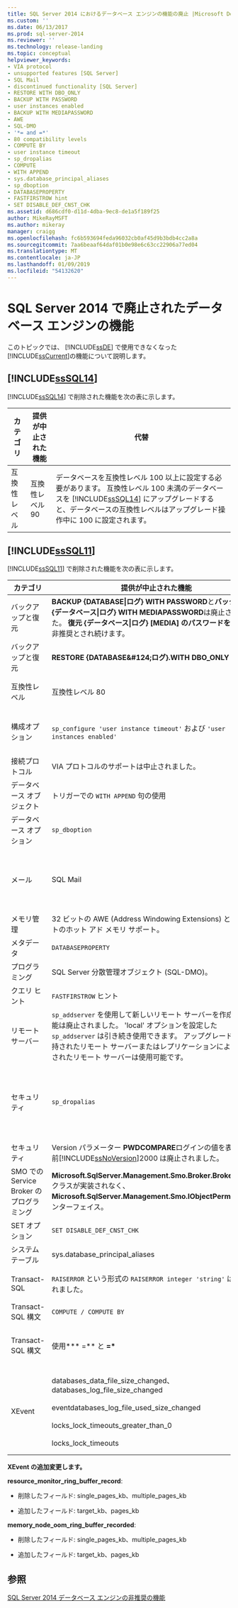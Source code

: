 ```yaml
---
title: SQL Server 2014 におけるデータベース エンジンの機能の廃止 |Microsoft Docs
ms.custom: ''
ms.date: 06/13/2017
ms.prod: sql-server-2014
ms.reviewer: ''
ms.technology: release-landing
ms.topic: conceptual
helpviewer_keywords:
- VIA protocol
- unsupported features [SQL Server]
- SQL Mail
- discontinued functionality [SQL Server]
- RESTORE WITH DBO_ONLY
- BACKUP WITH PASSWORD
- user instances enabled
- BACKUP WITH MEDIAPASSWORD
- AWE
- SQL-DMO
- '*= and =*'
- 80 compatibility levels
- COMPUTE BY
- user instance timeout
- sp_dropalias
- COMPUTE
- WITH APPEND
- sys.database_principal_aliases
- sp_dboption
- DATABASEPROPERTY
- FASTFIRSTROW hint
- SET DISABLE_DEF_CNST_CHK
ms.assetid: d686cdf0-d11d-4dba-9ec8-de1a5f189f25
author: MikeRayMSFT
ms.author: mikeray
manager: craigg
ms.openlocfilehash: fc6b593694feda96032cb0af45d9b3bdb4cc2a8a
ms.sourcegitcommit: 7aa6beaaf64daf01b0e98e6c63cc22906a77ed04
ms.translationtype: MT
ms.contentlocale: ja-JP
ms.lasthandoff: 01/09/2019
ms.locfileid: "54132620"
---
```

# <a name="discontinued-database-engine-functionality-in-sql-server-2014"></a>SQL Server 2014 で廃止されたデータベース エンジンの機能
  このトピックでは、 [!INCLUDE[ssDE](../includes/ssde-md.md)] で使用できなくなった [!INCLUDE[ssCurrent](../includes/sscurrent-md.md)]の機能について説明します。  
  
## <a name="discontinued-features-in-includesssql14includessssql14-mdmd"></a> [!INCLUDE[ssSQL14](../includes/sssql14-md.md)]  
 [!INCLUDE[ssSQL14](../includes/sssql14-md.md)] で削除された機能を次の表に示します。  
  
|カテゴリ|提供が中止された機能|代替|  
|--------------|--------------------------|-----------------|  
|互換性レベル|互換性レベル 90|データベースを互換性レベル 100 以上に設定する必要があります。 互換性レベル 100 未満のデータベースを [!INCLUDE[ssSQL14](../includes/sssql14-md.md)] にアップグレードすると、データベースの互換性レベルはアップグレード操作中に 100 に設定されます。|  
  
## <a name="discontinued-features-in-includesssql11includessssql11-mdmd"></a> [!INCLUDE[ssSQL11](../includes/sssql11-md.md)]  
 [!INCLUDE[ssSQL11](../includes/sssql11-md.md)] で削除された機能を次の表に示します。  
  
|カテゴリ|提供が中止された機能|代替|  
|--------------|--------------------------|-----------------|  
|バックアップと復元|**BACKUP {DATABASE&#124;ログ} WITH PASSWORD**と**バックアップ {データベース&#124;ログ} WITH MEDIAPASSWORD**は廃止されました。 **復元 {データベース&#124;ログ} [MEDIA] のパスワードを使用して**非推奨とされ続けます。|なし|  
|バックアップと復元|**RESTORE {DATABASE&AMP;#124;ログ}.WITH DBO_ONLY**|**RESTORE {DATABASE&AMP;#124;ログ}....RESTRICTED_USER を**|  
|互換性レベル|互換性レベル 80|データベースを以上に設定する必要があります互換性レベル 90 です。|  
|構成オプション|`sp_configure 'user instance timeout'` および `'user instances enabled'`|ローカル データベースの機能を使用します。 詳細については、次を参照してください[SqlLocalDB ユーティリティ。](../tools/sqllocaldb-utility.md)|  
|接続プロトコル|VIA プロトコルのサポートは中止されました。|代わりに TCP を使用してください。|  
|データベース オブジェクト|トリガーでの `WITH APPEND` 句の使用|トリガー全体を再作成してください。|  
|データベース オプション|`sp_dboption`|`ALTER DATABASE`|  
|メール|SQL Mail|データベース メールを使用してください。 詳細については、次を参照してください。[データベース メール](../relational-databases/database-mail/database-mail.md)と[Use Database Mail Instead of SQL Mail](../relational-databases/policy-based-management/use-database-mail-instead-of-sql-mail.md)します。|  
|メモリ管理|32 ビットの AWE (Address Windowing Extensions) と 32 ビットのホット アド メモリ サポート。|64 ビットのオペレーティング システムを使用します。|  
|メタデータ|`DATABASEPROPERTY`|`DATABASEPROPERTYEX`|  
|プログラミング|SQL Server 分散管理オブジェクト (SQL-DMO)。|SQL Server 管理オブジェクト (SMO)|  
|クエリ ヒント|`FASTFIRSTROW` ヒント|`OPTION (FAST` *n* `)`します。|  
|リモート サーバー|`sp_addserver` を使用して新しいリモート サーバーを作成する機能は廃止されました。 'local' オプションを設定した `sp_addserver` は引き続き使用できます。 アップグレード中に保持されたリモート サーバーまたはレプリケーションによって作成されたリモート サーバーは使用可能です。|リンク サーバーを使用してリモート サーバーを置き換えてください。|  
|セキュリティ|`sp_dropalias`|別名をユーザー アカウントとデータベース ロールの組み合わせで置き換えてください。 アップグレードされたデータベースで別名を削除するには、`sp_dropalias` を使用します。|  
|セキュリティ|Version パラメーター **PWDCOMPARE**ログインの値を表すよりも前[!INCLUDE[ssNoVersion](../includes/ssnoversion-md.md)]2000 は廃止されました。|なし|  
|SMO での Service Broker のプログラミング|**Microsoft.SqlServer.Management.Smo.Broker.BrokerPriority**クラスが実装されなく、 **Microsoft.SqlServer.Management.Smo.IObjectPermission**インターフェイス。||  
|SET オプション|`SET DISABLE_DEF_CNST_CHK`|[なし] :|  
|システム テーブル|sys.database_principal_aliases|別名の代わりにロールを使用してください。|  
|Transact-SQL|`RAISERROR` という形式の `RAISERROR integer 'string'` は廃止されました。|現在使用してステートメントを書き直してください**raiserror (...)** 構文。|  
|Transact-SQL 構文|`COMPUTE / COMPUTE BY`|`ROLLUP` を使用してください。|  
|Transact-SQL 構文|使用**\* =** と **=&#42;**|ANSI 結合構文を使用してください。 詳細については、次を参照してください。 [(TRANSACT-SQL) から。](https://msdn.microsoft.com/library/ms177634\(SQL.105\).aspx)|  
|XEvent|databases_data_file_size_changed、databases_log_file_size_changed<br /><br /> eventdatabases_log_file_used_size_changed<br /><br /> locks_lock_timeouts_greater_than_0<br /><br /> locks_lock_timeouts|Database_file_size_change、database_file_size_change で置換<br /><br /> database_file_size_change<br /><br /> lock_timeout_greater_than_0<br /><br /> lock_timeout|  
  
 **XEvent の追加変更します。**  
  
 **resource_monitor_ring_buffer_record**:  
  
-   削除したフィールド: single_pages_kb、multiple_pages_kb  
  
-   追加したフィールド: target_kb、pages_kb  
  
 **memory_node_oom_ring_buffer_recorded**:  
  
-   削除したフィールド: single_pages_kb、multiple_pages_kb  
  
-   追加したフィールド: target_kb、pages_kb  
  
## <a name="see-also"></a>参照  
 [SQL Server 2014 データベース エンジンの非推奨の機能](deprecated-database-engine-features-in-sql-server-2016.md)  
  
  
